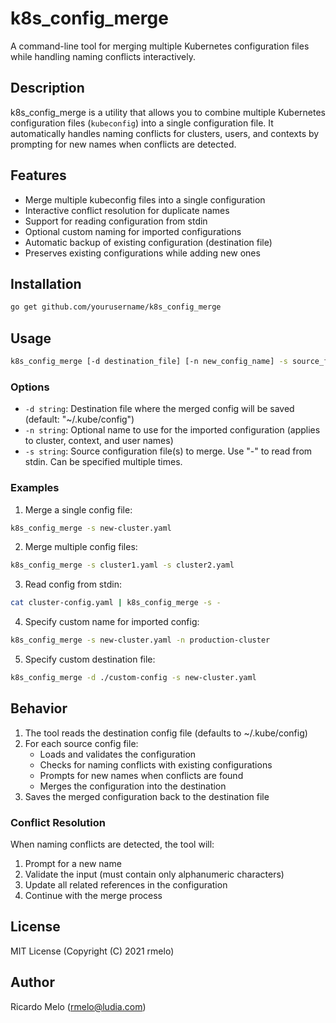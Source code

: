 # k8s_config_merge

A command-line tool for merging multiple Kubernetes configuration files while handling naming conflicts interactively.

## Description

k8s_config_merge is a utility that allows you to combine multiple Kubernetes configuration files (`kubeconfig`) into a single configuration file. It automatically handles naming conflicts for clusters, users, and contexts by prompting for new names when conflicts are detected.

## Features

- Merge multiple kubeconfig files into a single configuration
- Interactive conflict resolution for duplicate names
- Support for reading configuration from stdin
- Optional custom naming for imported configurations
- Automatic backup of existing configuration (destination file)
- Preserves existing configurations while adding new ones

## Installation

```bash
go get github.com/yourusername/k8s_config_merge
```

## Usage

```bash
k8s_config_merge [-d destination_file] [-n new_config_name] -s source_file1 [-s source_file2 ...]
```

### Options

- `-d string`: Destination file where the merged config will be saved (default: "~/.kube/config")
- `-n string`: Optional name to use for the imported configuration (applies to cluster, context, and user names)
- `-s string`: Source configuration file(s) to merge. Use "-" to read from stdin. Can be specified multiple times.

### Examples

1. Merge a single config file:

```bash
k8s_config_merge -s new-cluster.yaml
```

2. Merge multiple config files:

```bash
k8s_config_merge -s cluster1.yaml -s cluster2.yaml
```

3. Read config from stdin:

```bash
cat cluster-config.yaml | k8s_config_merge -s -
```

4. Specify custom name for imported config:

```bash
k8s_config_merge -s new-cluster.yaml -n production-cluster
```

5. Specify custom destination file:

```bash
k8s_config_merge -d ./custom-config -s new-cluster.yaml
```

## Behavior

1. The tool reads the destination config file (defaults to ~/.kube/config)
2. For each source config file:
   - Loads and validates the configuration
   - Checks for naming conflicts with existing configurations
   - Prompts for new names when conflicts are found
   - Merges the configuration into the destination
3. Saves the merged configuration back to the destination file

### Conflict Resolution

When naming conflicts are detected, the tool will:

1. Prompt for a new name
2. Validate the input (must contain only alphanumeric characters)
3. Update all related references in the configuration
4. Continue with the merge process

## License

MIT License (Copyright (C) 2021 rmelo)

## Author

Ricardo Melo (rmelo@ludia.com)
